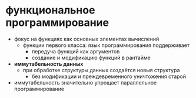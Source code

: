 # функциональное программирование

- фокус на функциях как основных элементах вычислений
	- функции первого класса: язык программирования поддерживает
		- передуча функций как аргументов
		- создание и модификацию функций в рантайме
- **иммутабельность данных**
	- при обработке структуры данных создаётся новыя структура
		- без модификации и преждевременного уничтожения старой
- иммутабельность значительно упрощает параллельное программирование
